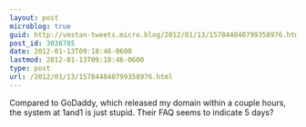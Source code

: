 ```yaml
---
layout: post
microblog: true
guid: http://vmstan-tweets.micro.blog/2012/01/13/157844040799358976.html
post_id: 3038785
date: 2012-01-13T09:18:46-0600
lastmod: 2012-01-13T09:18:46-0600
type: post
url: /2012/01/13/157844040799358976.html
---
```

Compared to GoDaddy, which released my domain within a couple hours, the system at 1and1 is just stupid. Their FAQ seems to indicate 5 days?
